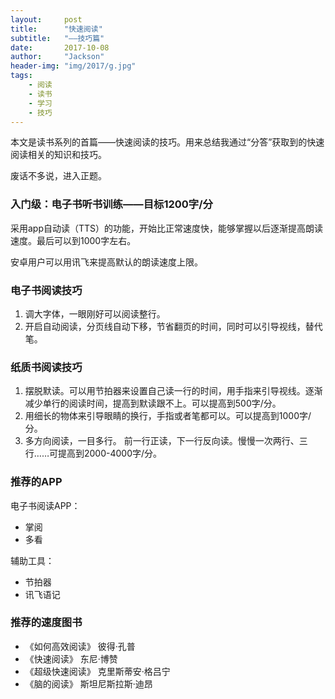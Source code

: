 ```yaml
---
layout:     post
title:      "快速阅读"
subtitle:   "——技巧篇"
date:       2017-10-08
author:     "Jackson"
header-img: "img/2017/g.jpg"
tags:
    - 阅读
    - 读书
    - 学习
    - 技巧
---
```


本文是读书系列的首篇——快速阅读的技巧。用来总结我通过“分答”获取到的快速阅读相关的知识和技巧。

废话不多说，进入正题。

### 入门级：电子书听书训练——目标1200字/分
采用app自动读（TTS）的功能，开始比正常速度快，能够掌握以后逐渐提高朗读速度。最后可以到1000字左右。

安卓用户可以用讯飞来提高默认的朗读速度上限。

### 电子书阅读技巧

1. 调大字体，一眼刚好可以阅读整行。
2. 开启自动阅读，分页线自动下移，节省翻页的时间，同时可以引导视线，替代笔。

### 纸质书阅读技巧

1. 摆脱默读。可以用节拍器来设置自己读一行的时间，用手指来引导视线。逐渐减少单行的阅读时间，提高到默读跟不上。可以提高到500字/分。
2. 用细长的物体来引导眼睛的换行，手指或者笔都可以。可以提高到1000字/分。
3. 多方向阅读，一目多行。
  前一行正读，下一行反向读。慢慢一次两行、三行……可提高到2000-4000字/分。

### 推荐的APP

电子书阅读APP：
* 掌阅
* 多看

辅助工具：
* 节拍器
* 讯飞语记

### 推荐的速度图书
* 《如何高效阅读》  彼得·孔普
* 《快速阅读》 东尼·博赞
* 《超级快速阅读》 克里斯蒂安·格吕宁
* 《脑的阅读》 斯坦尼斯拉斯·迪昂
